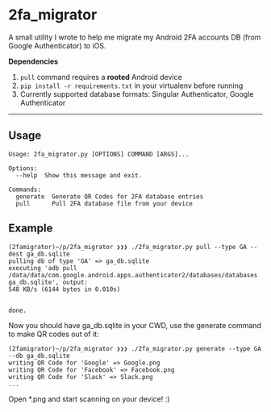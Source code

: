 # **2fa_migrator**

A small utility I wrote to help me migrate my Android 2FA accounts DB (from Google Authenticator) to iOS.

**Dependencies**

1. ```pull``` command requires a **rooted** Android device
2. ```pip install -r requirements.txt``` in your virtualenv before running
3. Currently supported database formats: Singular Authenticator, Google Authenticator 

----------


    
## Usage


```plain
Usage: 2fa_migrator.py [OPTIONS] COMMAND [ARGS]...

Options:
  --help  Show this message and exit.

Commands:
  generate  Generate QR Codes for 2FA database entries
  pull      Pull 2FA database file from your device  
```


## Example

```shell
(2famigrator)~/p/2fa_migrator ❯❯❯ ./2fa_migrator.py pull --type GA --dest ga_db.sqlite
pulling db of type 'GA' => ga_db.sqlite
executing 'adb pull /data/data/com.google.android.apps.authenticator2/databases/databases ga_db.sqlite', output:
548 KB/s (6144 bytes in 0.010s)


done.
```

Now you should have ga_db.sqlite in your CWD, use the generate command to make QR codes out of it:

```shell
(2famigrator)~/p/2fa_migrator ❯❯❯ ./2fa_migrator.py generate --type GA --db ga_db.sqlite                                                                    
writing QR Code for 'Google' => Google.png
writing QR Code for 'Facebook' => Facebook.png
writing QR Code for 'Slack' => Slack.png
...
```

Open *.png and start scanning on your device! :)
